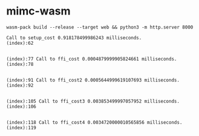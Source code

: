 # mimc-wasm

`wasm-pack build --release --target web && python3 -m http.server 8000`


```
Call to setup_cost 0.918178499986243 milliseconds.
(index):62 


(index):77 Call to ffi_cost 0.0004879999905824661 milliseconds.
(index):78 


(index):91 Call to ffi_cost2 0.0005644999619107693 milliseconds.
(index):92 


(index):105 Call to ffi_cost3 0.003853499997057952 milliseconds.
(index):106 


(index):118 Call to ffi_cost4 0.0034720000010565856 milliseconds.
(index):119 

```
